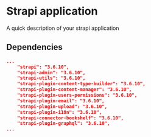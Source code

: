 # Strapi application

A quick description of your strapi application

## Dependencies

```json
...
    "strapi": "3.6.10",
    "strapi-admin": "3.6.10",
    "strapi-utils": "3.6.10",
    "strapi-plugin-content-type-builder": "3.6.10",
    "strapi-plugin-content-manager": "3.6.10",
    "strapi-plugin-users-permissions": "3.6.10",
    "strapi-plugin-email": "3.6.10",
    "strapi-plugin-upload": "3.6.10",
    "strapi-plugin-i18n": "3.6.10",
    "strapi-connector-bookshelf": "3.6.10",
    "strapi-plugin-graphql": "3.6.10",
...

```